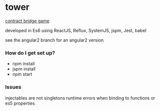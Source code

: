 # tower #

[contract bridge game](http://frankwallis.github.io/tower/)

developed in Es6 using ReactJS, Reflux, SystemJS, jspm, Jest, babel

see the angular2 branch for an angular2 version

### How do I get set up? ###

* npm install
* jspm install
* npm start

### Issues

injectables are not singletons
runtime errors when binding to functions or es5 properties

